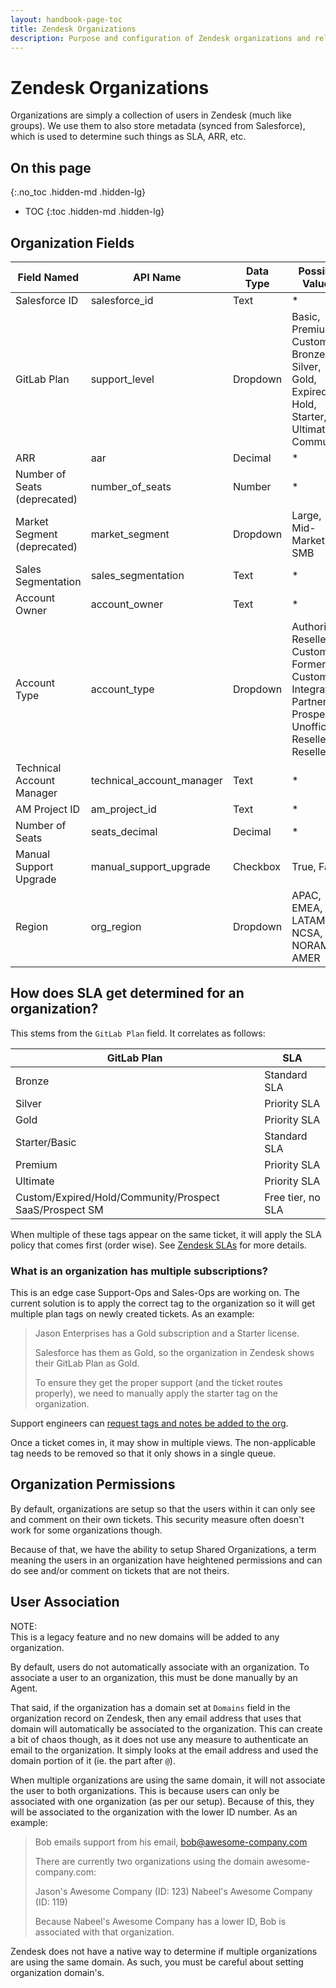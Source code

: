 ```yaml
---
layout: handbook-page-toc
title: Zendesk Organizations
description: Purpose and configuration of Zendesk organizations and related fields.
---
```


# Zendesk Organizations

Organizations are simply a collection of users in Zendesk (much like groups).
We use them to also store metadata (synced from Salesforce), which is used to
determine such things as SLA, ARR, etc.

## On this page
{:.no_toc .hidden-md .hidden-lg}

- TOC
{:toc .hidden-md .hidden-lg}

## Organization Fields

| Field Named | API Name | Data Type | Possible Values |
|-------------|----------|-----------|-----------------|
| Salesforce ID                | salesforce_id | Text     | * |
| GitLab Plan                  | support_level | Dropdown | Basic, Premium, Custom, Bronze, Silver, Gold, Expired, Hold, Starter, Ultimate, Community |
| ARR                          | aar | Decimal  | * |
| Number of Seats (deprecated) | number_of_seats | Number   | * |
| Market Segment (deprecated)  | market_segment | Dropdown | Large, Mid-Market, SMB |
| Sales Segmentation           | sales_segmentation | Text     | * |
| Account Owner                | account_owner | Text     | * |
| Account Type                 | account_type | Dropdown | Authorized Reseller, Customer, Former Customer, Integrator, Partner, Prospect, Unofficial Reseller, Reseller |
| Technical Account Manager    | technical_account_manager | Text     | * |
| AM Project ID                | am_project_id | Text     | * |
| Number of Seats              | seats_decimal | Decimal  | * |
| Manual Support Upgrade       | manual_support_upgrade | Checkbox | True, False |
| Region                       | org_region | Dropdown | APAC, EMEA, LATAM, NCSA, NORAM, AMER |

## How does SLA get determined for an organization?

This stems from the `GitLab Plan` field. It correlates as follows:

| GitLab Plan | SLA |
|-------------|-----|
| Bronze                        | Standard SLA |
| Silver                        | Priority SLA |
| Gold                          | Priority SLA |
| Starter/Basic                 | Standard SLA |
| Premium                       | Priority SLA |
| Ultimate                      | Priority SLA |
| Custom/Expired/Hold/Community/Prospect SaaS/Prospect SM | Free tier, no SLA |

When multiple of these tags appear on the same ticket, it will apply the SLA
policy that comes first (order wise). See [Zendesk SLAs](slas.html) for more
details.

### What is an organization has multiple subscriptions?

This is an edge case Support-Ops and Sales-Ops are working on. The current
solution is to apply the correct tag to the organization so it will get multiple
plan tags on newly created tickets. As an example:

> Jason Enterprises has a Gold subscription and a Starter license.
> 
> Salesforce has them as Gold, so the organization in Zendesk shows their
> GitLab Plan as Gold.
>
> To ensure they get the proper support (and the ticket routes properly), we
> need to manually apply the starter tag on the organization.

Support engineers can [request tags and notes be added to the org](https://gitlab.com/gitlab-com/support/support-ops/support-ops-project/-/issues/new?issuable_template=Add%20Zendesk%20Organization%20Notes%20or%20Tags%20Request).

Once a ticket comes in, it may show in multiple views. The non-applicable tag
needs to be removed so that it only shows in a single queue.

## Organization Permissions

By default, organizations are setup so that the users within it can only see and
comment on their own tickets. This security measure often doesn't work for some
organizations though.

Because of that, we have the ability to setup Shared Organizations, a term
meaning the users in an organization have heightened permissions and can do see
and/or comment on tickets that are not theirs. 

## User Association

NOTE:  
This is a legacy feature and no new domains will be added to any organization. 

By default, users do not automatically associate with an organization. To
associate a user to an organization, this must be done manually by an Agent.

That said, if the organization has a domain set at `Domains` field in the organization record on Zendesk, then any email address that
uses that domain will automatically be associated to the organization. This can
create a bit of chaos though, as it does not use any measure to authenticate
an email to the organization. It simply looks at the email address and used the
domain portion of it (ie. the part after `@`). 

When multiple organizations are using the same domain, it will not associate the
user to both organizations. This is because users can only be associated with
one organization (as per our setup). Because of this, they will be associated
to the organization with the lower ID number. As an example:

> Bob emails support from his email, bob@awesome-company.com
>
> There are currently two organizations using the domain awesome-company.com:
>
> Jason's Awesome Company (ID: 123)
> Nabeel's Awesome Company (ID: 119)
>
> Because Nabeel's Awesome Company has a lower ID, Bob is associated with that
> organization.

Zendesk does not have a native way to determine if multiple organizations are
using the same domain. As such, you must be careful about setting organization
domain's. 
